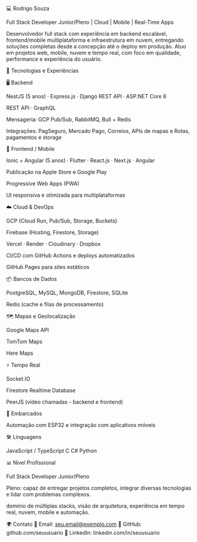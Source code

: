 💻 Rodrigo Souza

Full Stack Developer Junior/Pleno | Cloud | Mobile | Real-Time Apps

Desenvolvedor full stack com experiência em backend escalável, frontend/mobile multiplataforma e infraestrutura em nuvem, entregando soluções completas desde a concepção até o deploy em produção. Atuo em projetos web, mobile, nuvem e tempo real, com foco em qualidade, performance e experiência do usuário.


🚀 Tecnologias e Experiências

🖥️ Backend

NestJS (5 anos) · Express.js · Django REST API · ASP.NET Core 8

REST API · GraphQL

Mensageria: GCP Pub/Sub, RabbitMQ, Bull + Redis

Integrações: PagSeguro, Mercado Pago, Correios, APIs de mapas e Rotas, pagamentos e storage


📱 Frontend / Mobile

Ionic + Angular (5 anos) · Flutter · React.js · Next.js · Angular

Publicação na Apple Store e Google Play

Progressive Web Apps (PWA)

UI responsiva e otimizada para multiplataformas

☁️ Cloud & DevOps

GCP (Cloud Run, Pub/Sub, Storage, Buckets)

Firebase (Hosting, Firestore, Storage)

Vercel · Render · Cloudinary · Dropbox

CI/CD com GitHub Actions e deploys automatizados

GitHub Pages para sites estáticos


📦 Bancos de Dados

PostgreSQL, MySQL, MongoDB, Firestore, SQLite

Redis (cache e filas de processamento)


🗺️ Mapas e Geolocalização

Google Maps API

TomTom Maps

Here Maps


⚡ Tempo Real

Socket.IO

Firestore Realtime Database

PeerJS (vídeo chamadas - backend e frontend)

🔌 Embarcados

Automação com ESP32 e integração com aplicativos móveis

🛠️ Linguagens

JavaScript / TypeScript	C	C#	Python

📊 Nível Profissional

Full Stack Developer Junior/Pleno

Pleno: capaz de entregar projetos completos, integrar diversas tecnologias e lidar com problemas complexos.

domínio de múltiplas stacks, visão de arquitetura, experiência em tempo real, nuvem, mobile e automação.

🌍 Contato
📧 Email: seu.email@exemplo.com
🔗 GitHub: github.com/seuusuario
💼 LinkedIn: linkedin.com/in/seuusuario
